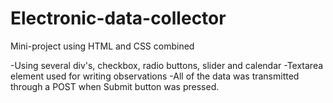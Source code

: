 # Electronic-data-collector
Mini-project using HTML and CSS combined

-Using several div's, checkbox, radio buttons, slider and calendar
-Textarea element used for writing observations
-All of the data was transmitted through a POST when Submit button was pressed.
